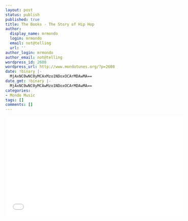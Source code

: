 ```yaml
---
layout: post
status: publish
published: true
title: The Books - The Story of Hip Hop
author:
  display_name: mrmondo
  login: mrmondo
  email: not@telling
  url: ''
author_login: mrmondo
author_email: not@telling
wordpress_id: 2608
wordpress_url: http://www.mondotunes.org/?p=2608
date: !binary |-
  MjAxNC0wNC0yMCAxMzo1NDoxOCArMDAwMA==
date_gmt: !binary |-
  MjAxNC0wNC0yMCAwMzo1NDoxOCArMDAwMA==
categories:
- Mondo Music
tags: []
comments: []
---
```

<iframe width="560" height="315" src="//www.youtube.com/embed/KslBjrnmh68" frameborder="0"> </iframe>
